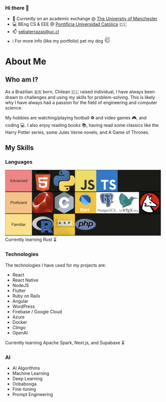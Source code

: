 ### Hi there 👋

- 🔭 Currently on an academic exchange @ [The University of Manchester](https://www.manchester.ac.uk/) 
- 💻 BEng CS & EEE @ [Pontificia Universidad Católica](https://www.manchester.ac.uk/) 🇨🇱
- 📫 sebaterrazas@uc.cl
- ℹ️ For more info (like my portfolio) pet my dog [<img src="westie-drawing.png" width="20">](sebaterrazas.github.io)



# About Me

## Who am I?
As a Brazilian 🇧🇷 born, Chilean 🇨🇱 raised individual, I have always been drawn to challenges and using my skills for problem-solving. This is likely why I have always had a passion for the field of engineering and computer science.

My hobbies are watching/playing football ⚽️ and video games 🎮, and coding 💻. I also enjoy reading books 📚, having read some classics like the Harry Potter series, some Jules Verne novels, and A Game of Thrones.

## My Skills

### Languages
![Programming Skill Tier List](programming_skill_tier_list.png)
Currently learning Rust ⏳

### Technologies
The technologies I have used for my projects are:
- React
- React Native
- NodeJS
- Flutter
- Ruby on Rails
- Angular
- WordPress
- Firebase / Google Cloud
- Azure
- Docker
- Clingo
- OpenAI

Currently learning Apache Spark, Next.js, and Supabase ⏳

### AI
- AI Algorithms
- Machine Learning
- Deep Learning
- Oobabooga
- Fine-tuning
- Prompt Engineering

